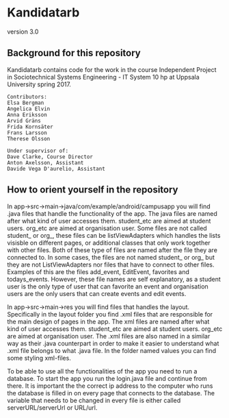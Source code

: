 # Kandidatarb
version 3.0
## Background for this repository
Kandidatarb contains code for the work in the course Independent Project in Sociotechnical Systems Engineering - IT System 10 hp at Uppsala University spring 2017.

```
Contributors:
Elsa Bergman
Angelica Elvin
Anna Eriksson
Arvid Gräns
Frida Kornsäter
Frans Larsson
Therese Olsson
 
Under supervisor of: 
Dave Clarke, Course Director
Anton Axelsson, Assistant
Davide Vega D'aurelio, Assistant
```

## How to orient yourself in the repository
In app->src->main->java/com/example/android/campusapp you will find .java files that handle the functionality of the app. The java files are named after what kind of user accesses them. student_etc are aimed at student users. org_etc are aimed at organisation user. Some files are not called student_ or org_, these files can be listViewAdapters which handles the lists visisble on different pages, or additional classes that only work together with other files. Both of these type of files are named after the file they are connected to. In some cases, the files are not named student_ or org_ but they are not ListViewAdapters nor files that have to connect to other files. Examples of this are the files add_event, EditEvent, favorites and todays_events. However, these file names are self explanatory, as a student user is the only type of user that can favorite an event and organisation users are the only users that can create events and edit events. 

In app->src->main->res you will find files that handles the layout. Specifically in the layout folder you find .xml files that are responsible for the main design of pages in the app. The xml files are named after what kind of user accesses them. student_etc are aimed at student users. org_etc are aimed at organisation user. The .xml files are also named in a similar way as their .java counterpart in order to make it easier to understand what .xml file belongs to what .java file. In the folder named values you can find some styling xml-files.

To be able to use all the functionalities of the app you need to run a database. To start the app you run the login.java file and continue from there. It is important the the correct ip address to the computer who runs the database is filled in on every page that connects to the database. The variable that needs to be changed in every file is either called serverURL/serverUrl or URL/url. 


